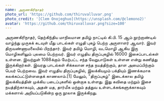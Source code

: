 ```yaml
---
name: அருணகிரிநாதர்
photo_url: 'https://github.com/thiruvalluvar.png'
photo_credit: '[Clem Onojeghuo](https://unsplash.com/@clemono2)'
avatar: 'https://github.com/thiruvalluvar.png?size=100'
---
```


அருணகிரிநாதர், தெற்கிந்திய மாநிலமான தமிழ் நாட்டில் கி.பி. 15 ஆம் நூற்றாண்டில் வாழ்ந்து முருகக் கடவுள் மீது பாடல்கள் எழுதி புகழ் பெற்ற அருளாளர் ஆவார். இவர் திருவண்ணாமலையில் பிறந்தார். இவர் தமிழ் மொழி, வடமொழி ஆகிய இரு மொழிகளிலும் புலமை பெற்றவர். இவர் எழுதிய திருப்புகழில் 16000 இசைப்பாடல்கள் உள்ளன. இவற்றுள் 1088க்கும் மேற்பட்ட சந்த வேறுபாடுகள் உள்ளன என்று கணித்து இருக்கிறார்கள். இவரது பாடல்கள் சிக்கலான சந்த நயத்திற்கும், தாள அமைப்பிற்கும் பெயர் பெற்றவை. இவர் எழுதிய திருப்புகழில், இலக்கியமும் பக்தியும் இணக்கமாக கலக்கப்பட்டுள்ளதைக் காணலாம்.[1] மேலும், "திருப்புகழ்" இடைக்கால தமிழ் இலக்கியத்தின் முக்கிய படைப்புகளில் ஒன்றாக உள்ளது. இது கவிதை மற்றும் இசை நயத்திற்காகவும், அதன் மத, தார்மீக மற்றும் தத்துவ உள்ளடக்கங்களுக்காகவும் மக்களால் அறியப்படுகின்ற ஒரு நூலாக இருக்கிறது.